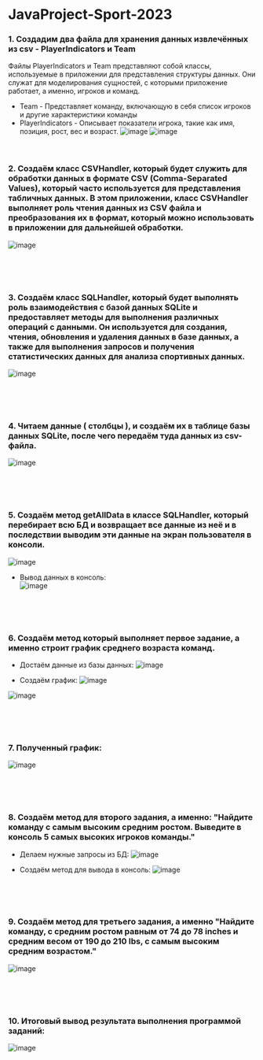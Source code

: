 # JavaProject-Sport-2023

### 1. Создадим два файла для хранения данных извлечённых из csv - PlayerIndicators и Team

Файлы PlayerIndicators и Team представляют собой классы, используемые в приложении для представления структуры данных. Они служат для моделирования сущностей, с которыми приложение работает, а именно, игроков и команд.
* Team - Представляет команду, включающую в себя список игроков и другие характеристики команды
* PlayerIndicators - Описывает показатели игрока, такие как имя, позиция, рост, вес и возраст.
![image](https://github.com/vad9nk4/JavaProject-Sport-2023/assets/134198984/30586468-526b-4baf-810d-d66957576329)
![image](https://github.com/vad9nk4/JavaProject-Sport-2023/assets/134198984/33cf1464-e6de-40eb-b246-3f9263e47911)
<br /><br /><br />

### 2. Создаём класс CSVHandler, который будет служить для обработки данных в формате CSV (Comma-Separated Values), который часто используется для представления табличных данных. В этом приложении, класс CSVHandler выполняет роль чтения данных из CSV файла и преобразования их в формат, который можно использовать в приложении для дальнейшей обработки.
![image](https://github.com/vad9nk4/JavaProject-Sport-2023/assets/134198984/f6ae4d09-47b2-4f7b-9124-4353960f6593)

<br /><br /><br />

### 3. Создаём класс SQLHandler, который будет выполнять роль взаимодействия с базой данных SQLite и предоставляет методы для выполнения различных операций с данными. Он используется для создания, чтения, обновления и удаления данных в базе данных, а также для выполнения запросов и получения статистических данных для анализа спортивных данных.
![image](https://github.com/vad9nk4/JavaProject-Sport-2023/assets/134198984/658e5f46-ed82-479d-b1c3-b689b3a1975c)

<br /><br /><br />

### 4. Читаем данные ( столбцы ), и создаём их в таблице базы данных SQLite, после чего передаём туда данных из csv-файла.
![image](https://github.com/vad9nk4/JavaProject-Sport-2023/assets/134198984/995b206f-7ea5-4348-b2d2-e5aac9b5daed)

<br /><br /><br />

### 5. Создаём метод getAllData в классе SQLHandler, который перебирает всю БД и возвращает все данные из неё и в последствии выводим эти данные на экран пользователя в консоли.
![image](https://github.com/vad9nk4/JavaProject-Sport-2023/assets/134198984/3a661183-0508-43ba-ab71-d1b89e3b4f77)
* Вывод данных в консоль:<br />
![image](https://github.com/vad9nk4/JavaProject-Sport-2023/assets/134198984/63503bb4-fbfe-43e7-8fcc-e61801da2dcd)

<br /><br /><br />

### 6. Создаём метод который выполняет первое задание, а именно строит график среднего возраста команд.

* Достаём данные из базы данных:
![image](https://github.com/vad9nk4/JavaProject-Sport-2023/assets/134198984/246e220b-8cda-4bc1-a1f4-4ce3cef550f0)


* Создаём график:
![image](https://github.com/vad9nk4/JavaProject-Sport-2023/assets/134198984/e019413f-552b-4ce7-9f1b-831621e155d9)

![image](https://github.com/vad9nk4/JavaProject-Sport-2023/assets/134198984/12b750a5-8c2e-412d-b3d9-b1c1413e5a11)

<br /><br /><br />

### 7. Полученный график:
![image](https://github.com/vad9nk4/JavaProject-Sport-2023/assets/134198984/8df31994-74b4-415f-bf10-756c9ae85213)

<br /><br /><br />

### 8. Создаём метод для второго задания, а именно: "Найдите команду с самым высоким средним ростом. Выведите в консоль 5 самых высоких игроков команды."

* Делаем нужные запросы из БД:
![image](https://github.com/vad9nk4/JavaProject-Sport-2023/assets/134198984/13761ed7-8de5-489e-82ee-97abe97b494a)

* Создаём метод для вывода в консоль:
![image](https://github.com/vad9nk4/JavaProject-Sport-2023/assets/134198984/2f4beb84-40bf-4ac5-95ac-d81506b33a70)

<br /><br /><br />

### 9. Создаём метод для третьего задания, а именно "Найдите команду, с средним ростом равным от 74 до 78 inches и средним весом от 190 до 210 lbs, с самым высоким средним возрастом."
![image](https://github.com/vad9nk4/JavaProject-Sport-2023/assets/134198984/7ec5e5f2-7450-4030-9298-460713057df9)

<br /><br /><br />

### 10. Итоговый вывод результата выполнения программой заданий:
![image](https://github.com/vad9nk4/JavaProject-Sport-2023/assets/134198984/85c26fb5-5df6-47ec-ae4e-b3138c04afb0)

<br /><br /><br />

